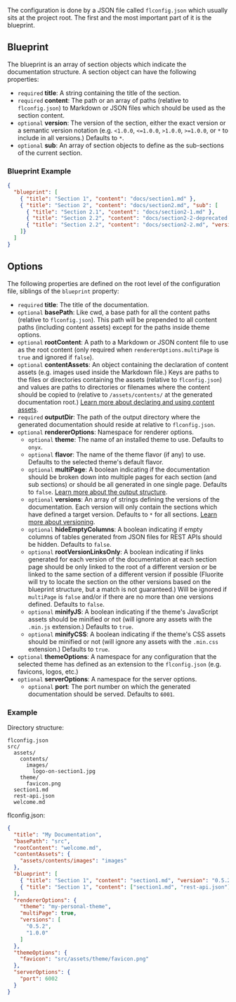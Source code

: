 The configuration is done by a JSON file called `flconfig.json` which usually sits at the project root. The first and the most important part of it is the blueprint.

## Blueprint

The blueprint is an array of section objects which indicate the documentation structure. A section object can have the following properties:

  - `required` **title**: A string containing the title of the section.
  - `required` **content**: The path or an array of paths (relative to `flconfig.json`) to Markdown or JSON files which should be used as the section content.
  - `optional` **version**: The version of the section, either the exact version or a semantic version notation (e.g. `<1.0.0`, `<=1.0.0`, `>1.0.0`, `>=1.0.0`, or `*` to include in all versions.) Defaults to `*`.
  - `optional` **sub**: An array of section objects to define as the sub-sections of the current section.

### Blueprint Example

```json
{
  "blueprint": [
    { "title": "Section 1", "content": "docs/section1.md" },
    { "title": "Section 2", "content": "docs/section2.md", "sub": [
      { "title": "Section 2.1", "content": "docs/section2-1.md" },
      { "title": "Section 2.2", "content": "docs/section2-2-deprecated.md", "version": "<1.0.0" },
      { "title": "Section 2.2", "content": "docs/section2-2.md", "version": ">=1.0.0" }
    ]}
  ]
}
```

## Options

The following properties are defined on the root level of the configuration file, siblings of the `blueprint` property:

  - `required` **title**: The title of the documentation.
  - `optional` **basePath**: Like cwd, a base path for all the content paths (relative to `flconfig.json`). This path will be prepended to all content paths (including content assets) except for the paths inside theme options.
  - `optional` **rootContent**: A path to a Markdown or JSON content file to use as the root content (only required when `rendererOptions.multiPage` is `true` and ignored if `false`).
  - `optional` **contentAssets**: An object containing the declaration of content assets (e.g. images used inside the Markdown file.) Keys are paths to the files or directories containing the assets (relative to `flconfig.json`) and values are paths to directories or filenames where the content should be copied to (relative to `/assets/contents/` at the generated documentation root.) [Learn more about declaring and using content assets]({{versionRootPrefix}}/contents/assets/).
  - `required` **outputDir**: The path of the output directory where the generated documentation should reside at relative to `flconfig.json`.
  - `optional` **rendererOptions**: Namespace for renderer options.
    - `optional` **theme**: The name of an installed theme to use. Defaults to `onyx`.
    - `optional` **flavor**: The name of the theme flavor (if any) to use. Defaults to the selected theme's default flavor.
    - `optional` **multiPage**: A boolean indicating if the documentation should be broken down into multiple pages for each section (and sub sections) or should be all generated in one single page. Defaults to `false`. [Learn more about the output structure]({{versionRootPrefix}}/project-structure#project-structure-output-directory).
    - `optional` **versions**: An array of strings defining the versions of the documentation. Each version will only contain the sections which have defined a target version. Defaults to `*` for all sections. [Learn more about versioning]({{versionRootPrefix}}/contents#versioning).
    - `optional` **hideEmptyColumns**: A boolean indicating if empty columns of tables generated from JSON files for REST APIs should be hidden. Defaults to `false`.
    - `optional` **rootVersionLinksOnly**: A boolean indicating if links generated for each version of the documentation at each section page should be only linked to the root of a different version or be linked to the same section of a different version if possible (Fluorite will try to locate the section on the other versions based on the blueprint structure, but a match is not guaranteed.) Will be ignored if `multiPage` is `false` and/or if there are no more than one versions defined. Defaults to `false`.
    - `optional` **minifyJS**: A boolean indicating if the theme's JavaScript assets should be minified or not (will ignore any assets with the `.min.js` extension.) Defaults to `true`.
    - `optional` **minifyCSS**: A boolean indicating if the theme's CSS assets should be minified or not (will ignore any assets with the `.min.css` extension.) Defaults to `true`.
  - `optional` **themeOptions**: A namespace for any configuration that the selected theme has defined as an extension to the `flconfig.json` (e.g. favicons, logos, etc.)
  - `optional` **serverOptions**: A namespace for the server options.
    - `optional` **port**: The port number on which the generated documentation should be served. Defaults to `6001`.

### Example

Directory structure:
```
flconfig.json
src/
  assets/
    contents/
      images/
        logo-on-section1.jpg
    theme/
      favicon.png
  section1.md
  rest-api.json
  welcome.md
```

flconfig.json:
```json
{
  "title": "My Documentation",
  "basePath": "src",
  "rootContent": "welcome.md",
  "contentAssets": {
    "assets/contents/images": "images"
  },
  "blueprint": [
    { "title": "Section 1", "content": "section1.md", "version": "0.5.2" },
    { "title": "Section 1", "content": ["section1.md", "rest-api.json"], "version": ">=1.0.0" }
  ],
  "rendererOptions": {
    "theme": "my-personal-theme",
    "multiPage": true,
    "versions": [
      "0.5.2",
      "1.0.0"
    ]
  },
  "themeOptions": {
    "favicon": "src/assets/theme/favicon.png"
  },
  "serverOptions": {
    "port": 6002
  }
}
```

